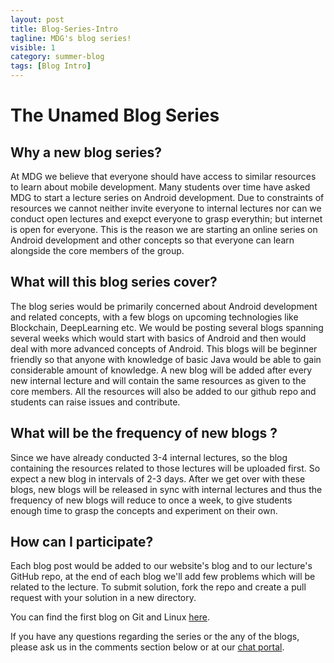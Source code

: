 ```yaml
---
layout: post
title: Blog-Series-Intro
tagline: MDG's blog series!
visible: 1
category: summer-blog
tags: [Blog Intro]
---
```


The Unamed Blog Series
======================

Why a new blog series?
----
At MDG we believe that everyone should have access to similar
resources to learn about mobile development. Many students over time
have asked MDG to start a lecture series on Android development. Due
to constraints of resources we cannot neither invite everyone to
internal lectures nor can we conduct open lectures and exepct everyone
to grasp everythin; but internet is open for everyone. This is the
reason we are starting an online series on Android development and
other concepts so that everyone can learn alongside the core members
of the group.

What will this blog series cover?
----
The blog series would be primarily concerned about Android development
and related concepts, with a few blogs on upcoming technologies like
Blockchain, DeepLearning etc. We would be posting several blogs
spanning several weeks which would start with basics of Android and
then would deal with more advanced concepts of Android. This blogs
will be beginner friendly so that anyone with knowledge of basic Java
would be able to gain considerable amount of knowledge. A new blog
will be added after every new internal lecture and will contain the
same resources as given to the core members. All the resources will
also be added to our github repo and students can raise issues and
contribute.

What will be the frequency of new blogs ?
----
Since we have already conducted 3-4 internal lectures, so the blog
containing the resources related to those lectures will be uploaded
first. So expect a new blog in intervals of 2-3 days. After we get
over with these blogs, new blogs will be released in sync with
internal lectures and thus the frequency of new blogs will reduce to
once a week, to give students enough time to grasp the concepts and
experiment on their own.

How can I participate?
----
Each blog post would be added to our website's blog and to our
lecture's GitHub repo, at the end of each blog we'll add few problems
which will be related to the lecture. To submit solution, fork the
repo and create a pull request with your solution in a new directory.

You can find the first blog on Git and Linux [here](103.37.200.126/wail).

If you have any questions regarding the series or the any of the
blogs, please ask us in the comments section below or at
our [chat portal](http://mdg.iitr.ac.in/chat).